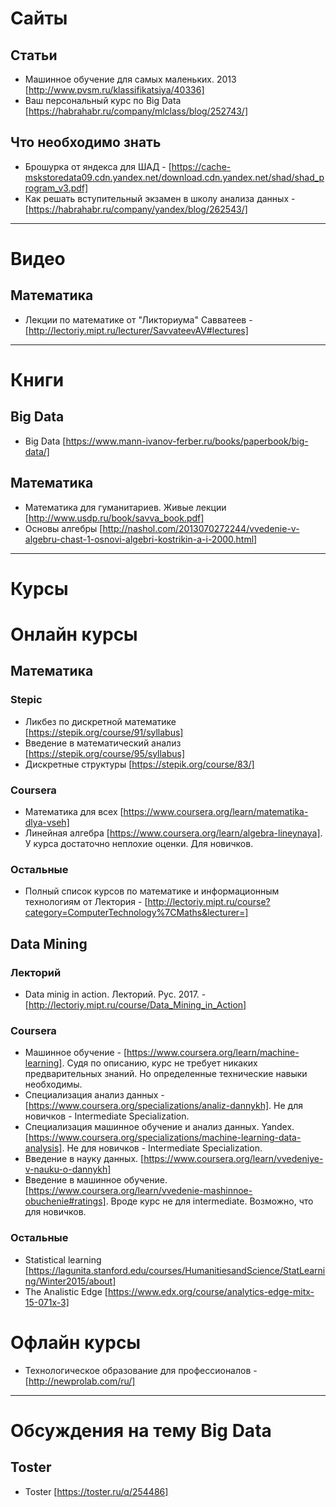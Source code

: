 # Сайты
## Статьи
* Машинное обучение для самых маленьких. 2013 [http://www.pvsm.ru/klassifikatsiya/40336]
* Ваш персональный курс по Big Data [https://habrahabr.ru/company/mlclass/blog/252743/]

## Что необходимо знать
* Брошурка от яндекса для ШАД - [https://cache-mskstoredata09.cdn.yandex.net/download.cdn.yandex.net/shad/shad_program_v3.pdf]
* Как решать вступительный экзамен в школу анализа данных - [https://habrahabr.ru/company/yandex/blog/262543/]

---

# Видео
## Математика 
* Лекции по математике от "Ликториума" Савватеев - [http://lectoriy.mipt.ru/lecturer/SavvateevAV#lectures]

---

# Книги
## Big Data 
* Big Data [https://www.mann-ivanov-ferber.ru/books/paperbook/big-data/]

## Математика
* Математика для гуманитариев. Живые лекции [http://www.usdp.ru/book/savva_book.pdf]
* Основы алгебры [http://nashol.com/2013070272244/vvedenie-v-algebru-chast-1-osnovi-algebri-kostrikin-a-i-2000.html]

---

# Курсы
# Онлайн курсы
## Математика
### Stepic
* Ликбез по дискретной математике [https://stepik.org/course/91/syllabus]
* Введение в математический анализ [https://stepik.org/course/95/syllabus]
* Дискретные структуры [https://stepik.org/course/83/]

### Coursera
* Математика для всех [https://www.coursera.org/learn/matematika-dlya-vseh]
* Линейная алгебра [https://www.coursera.org/learn/algebra-lineynaya]. У курса достаточно неплохие оценки. Для новичков.

### Остальные
* Полный список курсов по математике и информационным технологиям от Лектория - [http://lectoriy.mipt.ru/course?category=ComputerTechnology%7CMaths&lecturer=]

## Data Mining
### Лекторий
* Data minig in action. Лекторий. Рус. 2017. - [http://lectoriy.mipt.ru/course/Data_Mining_in_Action]

### Coursera
* Машинное обучение - [https://www.coursera.org/learn/machine-learning]. Судя по описанию, курс не требует никаких предварительных знаний. Но определенные технические навыки необходимы.
* Специализация анализ данных - [https://www.coursera.org/specializations/analiz-dannykh]. Не для новичков - Intermediate Specialization.
* Специализация машинное обучение и анализ данных. Yandex. [https://www.coursera.org/specializations/machine-learning-data-analysis]. Не для новичков - Intermediate Specialization.
* Введение в науку данных. [https://www.coursera.org/learn/vvedeniye-v-nauku-o-dannykh]
* Введение в машинное обучение. [https://www.coursera.org/learn/vvedenie-mashinnoe-obuchenie#ratings]. Вроде курс не для intermediate. Возможно, что для новичков.

### Остальные
* Statistical learning [https://lagunita.stanford.edu/courses/HumanitiesandScience/StatLearning/Winter2015/about]
* The Analistic Edge [https://www.edx.org/course/analytics-edge-mitx-15-071x-3]

# Офлайн курсы
* Технологическое образование для профессионалов - [http://newprolab.com/ru/]

---

# Обсуждения на тему Big Data
## Toster
* Toster [https://toster.ru/q/254486]
